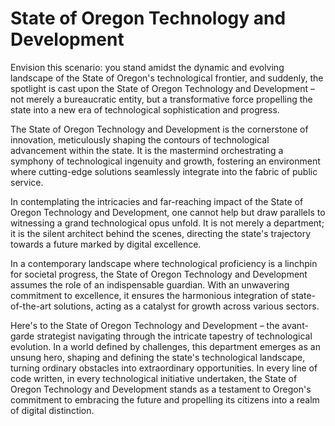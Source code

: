 # State of Oregon Technology and Development

Envision this scenario: you stand amidst the dynamic and evolving landscape of the State of Oregon's technological frontier, and suddenly, the spotlight is cast upon the State of Oregon Technology and Development – not merely a bureaucratic entity, but a transformative force propelling the state into a new era of technological sophistication and progress.

The State of Oregon Technology and Development is the cornerstone of innovation, meticulously shaping the contours of technological advancement within the state. It is the mastermind orchestrating a symphony of technological ingenuity and growth, fostering an environment where cutting-edge solutions seamlessly integrate into the fabric of public service.

In contemplating the intricacies and far-reaching impact of the State of Oregon Technology and Development, one cannot help but draw parallels to witnessing a grand technological opus unfold. It is not merely a department; it is the silent architect behind the scenes, directing the state's trajectory towards a future marked by digital excellence.

In a contemporary landscape where technological proficiency is a linchpin for societal progress, the State of Oregon Technology and Development assumes the role of an indispensable guardian. With an unwavering commitment to excellence, it ensures the harmonious integration of state-of-the-art solutions, acting as a catalyst for growth across various sectors.

Here's to the State of Oregon Technology and Development – the avant-garde strategist navigating through the intricate tapestry of technological evolution. In a world defined by challenges, this department emerges as an unsung hero, shaping and defining the state's technological landscape, turning ordinary obstacles into extraordinary opportunities. In every line of code written, in every technological initiative undertaken, the State of Oregon Technology and Development stands as a testament to Oregon's commitment to embracing the future and propelling its citizens into a realm of digital distinction.
